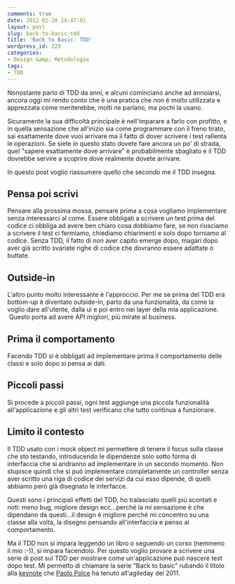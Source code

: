 ```yaml
---
comments: true
date: 2012-02-20 14:47:01
layout: post
slug: back-to-basic-tdd
title: 'Back to Basic: TDD'
wordpress_id: 229
categories:
- Design &amp; Metodologie
tags:
- TDD
---
```


Nonostante parlo di TDD da anni, e alcuni cominciano anche ad annoiarsi, ancora oggi mi rendo conto che è una pratica che non è molto utilizzata e apprezzata come meriterebbe, molti ne parlano, ma pochi la usano.

Sicuramente la sua difficoltà principale è nell'imparare a farlo con profitto, e in quella sensazione che all'inizio sia come programmare con il freno tirato, sai esattamente dove vuoi arrivare ma il fatto di dover scrivere i test rallenta le operazioni. Se siete in questo stato dovete fare ancora un po' di strada, quel "sapere esattamente dove arrivare" è probabilmente sbagliato e il TDD dovrebbe servire a scoprire dove realmente dovete arrivare.

In questo post voglio riassumere quello che secondo me il TDD insegna.

<!-- more -->


## Pensa poi scrivi


Pensare alla prossima mossa, pensare prima a cosa vogliamo implementare senza interessarci al come. Essere obbligati a scrivere un test prima del codice ci obbliga ad avere ben chiaro cosa dobbiamo fare, se non riusciamo a scrivere il test ci fermiamo, chiediamo chiarimenti e solo dopo torniamo al codice. Senza TDD, il fatto di non aver capito emerge dopo, magari dopo aver già scritto svariate righe di codice che dovranno essere adattate o buttate.


## Outside-in


L'altro punto molto interessante è l'approccio. Per me se prima del TDD era bottom-up è diventato outside-in, parto da una funzionalità, da come la voglio dare all'utente, dalla ui e poi entro nei layer della mia applicazione.  Questo porta ad avere API migliori, più mirate al business.


## Prima il comportamento


Facendo TDD si è obbligati ad implementare prima il comportamento delle classi e solo dopo si pensa ai dati.


## Piccoli passi


Si procede a piccoli passi, ogni test aggiunge una piccola funzionalità all'applicazione e gli altri test verificano che tutto continua a funzionare.


## Limito il contesto


Il TDD usato con i mock object mi permettere di tenere il focus sulla classe che sto testando, introducendo le dipendenze solo sotto forma di interfaccia che si andranno ad implementare in un secondo momento. Non stupisce quindi che si può implementare completamente un controller senza aver scritto una riga di codice dei servizi da cui esso dipende, di quelli abbiamo però già disegnato le interfacce.

Questi sono i principali effetti del TDD, ho tralasciato quelli più scontati e noti: meno bug, migliore design ecc...perché la mi sensazione è che dipendano da questi...il design è migliore perché mi concentro su una classe alla volta, la disegno pensando all'interfaccia e penso al comportamento.

Ma il TDD non si impara leggendo un libro o seguendo un corso (nemmeno il mio :-)), si impara facendolo. Per questo voglio provare a scrivere una serie di post sul TDD per mostrare come un'applicazione può nascere test dopo test. Mi permetto di chiamare la serie "Back to basic" rubando il titolo alla [keynote](http://www.agilemovement.it/video/back-to-basics-oop-and-design) che [Paolo Polce](https://twitter.com/paolopolce) ha tenuto all'agileday del 2011.


